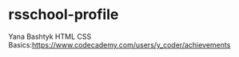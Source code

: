 # rsschool-profile

Yana Bashtyk
HTML CSS Basics:https://www.codecademy.com/users/y_coder/achievements
